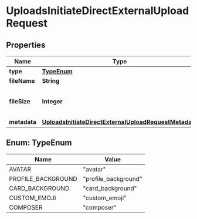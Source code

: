 

# UploadsInitiateDirectExternalUploadRequest


## Properties

| Name | Type | Description | Notes |
|------------ | ------------- | ------------- | -------------|
|**type** | [**TypeEnum**](#TypeEnum) |  |  |
|**fileName** | **String** |  |  |
|**fileSize** | **Integer** | File size should be represented in bytes. |  |
|**metadata** | [**UploadsInitiateDirectExternalUploadRequestMetadata**](UploadsInitiateDirectExternalUploadRequestMetadata.md) |  |  [optional] |



## Enum: TypeEnum

| Name | Value |
|---- | -----|
| AVATAR | &quot;avatar&quot; |
| PROFILE_BACKGROUND | &quot;profile_background&quot; |
| CARD_BACKGROUND | &quot;card_background&quot; |
| CUSTOM_EMOJI | &quot;custom_emoji&quot; |
| COMPOSER | &quot;composer&quot; |




